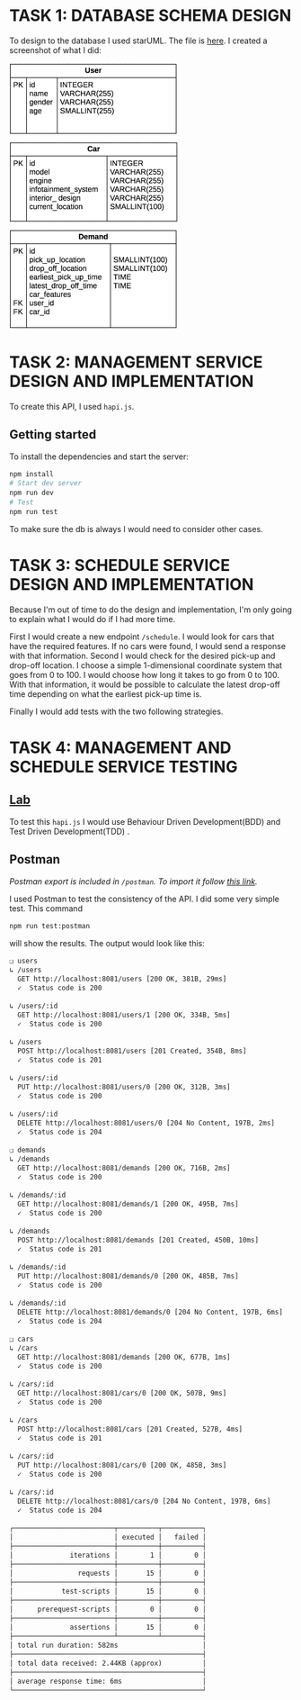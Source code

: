 # TASK 1: DATABASE SCHEMA DESIGN

To design to the database I used starUML. The file is [here](https://raw.githubusercontent.com/mathieux51/reply-demo/master/docs/database-schema-design.mdj). I created a screenshot of what I did:

<img src='https://github.com/mathieux51/reply-demo/raw/master/docs/task1.png' width='300'/>

# TASK 2: MANAGEMENT SERVICE DESIGN AND IMPLEMENTATION

To create this API, I used `hapi.js`.

## Getting started

To install the dependencies and start the server:

```bash
npm install
# Start dev server
npm run dev
# Test
npm run test
```

To make sure the db is always I would need to consider other cases. 

# TASK 3: SCHEDULE SERVICE DESIGN AND IMPLEMENTATION

Because I'm out of time to do the design and implementation, I'm only going to explain what I would do if I had more time. 

First I would create a new endpoint `/schedule`. I would look for cars that have the required features. If no cars were found, I would send a response with that information. Second I would check for the desired pick-up and drop-off location. I choose a simple 1-dimensional coordinate system that goes from 0 to 100. I would choose how long it takes to go from 0 to 100. With that information, it would be possible to calculate the latest drop-off time depending on what the earliest pick-up time is. 

Finally I would add tests with the two following strategies. 

# TASK 4: MANAGEMENT AND SCHEDULE SERVICE TESTING



## [Lab](https://github.com/hapijs/lab)

To test this `hapi.js` I would use Behaviour Driven Development(BDD) and Test Driven Development(TDD) .

## Postman

*Postman export is included in `/postman`. To import it follow [this link](https://www.getpostman.com/docs/v6/postman/collections/data_formats#exporting-and-importing-postman-data).*

I used Postman to test the consistency of the API. I did some very simple test. This command

```bash
npm run test:postman
```

will show the results. The output would look like this: 

```
❏ users
↳ /users
  GET http://localhost:8081/users [200 OK, 381B, 29ms]
  ✓  Status code is 200

↳ /users/:id
  GET http://localhost:8081/users/1 [200 OK, 334B, 5ms]
  ✓  Status code is 200

↳ /users
  POST http://localhost:8081/users [201 Created, 354B, 8ms]
  ✓  Status code is 201

↳ /users/:id
  PUT http://localhost:8081/users/0 [200 OK, 312B, 3ms]
  ✓  Status code is 200

↳ /users/:id
  DELETE http://localhost:8081/users/0 [204 No Content, 197B, 2ms]
  ✓  Status code is 204

❏ demands
↳ /demands
  GET http://localhost:8081/demands [200 OK, 716B, 2ms]
  ✓  Status code is 200

↳ /demands/:id
  GET http://localhost:8081/demands/1 [200 OK, 495B, 7ms]
  ✓  Status code is 200

↳ /demands
  POST http://localhost:8081/demands [201 Created, 450B, 10ms]
  ✓  Status code is 201

↳ /demands/:id
  PUT http://localhost:8081/demands/0 [200 OK, 485B, 7ms]
  ✓  Status code is 200

↳ /demands/:id
  DELETE http://localhost:8081/demands/0 [204 No Content, 197B, 6ms]
  ✓  Status code is 204

❏ cars
↳ /cars
  GET http://localhost:8081/demands [200 OK, 677B, 1ms]
  ✓  Status code is 200

↳ /cars/:id
  GET http://localhost:8081/cars/0 [200 OK, 507B, 9ms]
  ✓  Status code is 200

↳ /cars
  POST http://localhost:8081/cars [201 Created, 527B, 4ms]
  ✓  Status code is 201

↳ /cars/:id
  PUT http://localhost:8081/cars/0 [200 OK, 485B, 3ms]
  ✓  Status code is 200

↳ /cars/:id
  DELETE http://localhost:8081/cars/0 [204 No Content, 197B, 6ms]
  ✓  Status code is 204

┌─────────────────────────┬──────────┬──────────┐
│                         │ executed │   failed │
├─────────────────────────┼──────────┼──────────┤
│              iterations │        1 │        0 │
├─────────────────────────┼──────────┼──────────┤
│                requests │       15 │        0 │
├─────────────────────────┼──────────┼──────────┤
│            test-scripts │       15 │        0 │
├─────────────────────────┼──────────┼──────────┤
│      prerequest-scripts │        0 │        0 │
├─────────────────────────┼──────────┼──────────┤
│              assertions │       15 │        0 │
├─────────────────────────┴──────────┴──────────┤
│ total run duration: 582ms                     │
├───────────────────────────────────────────────┤
│ total data received: 2.44KB (approx)          │
├───────────────────────────────────────────────┤
│ average response time: 6ms                    │
└───────────────────────────────────────────────┘
```
